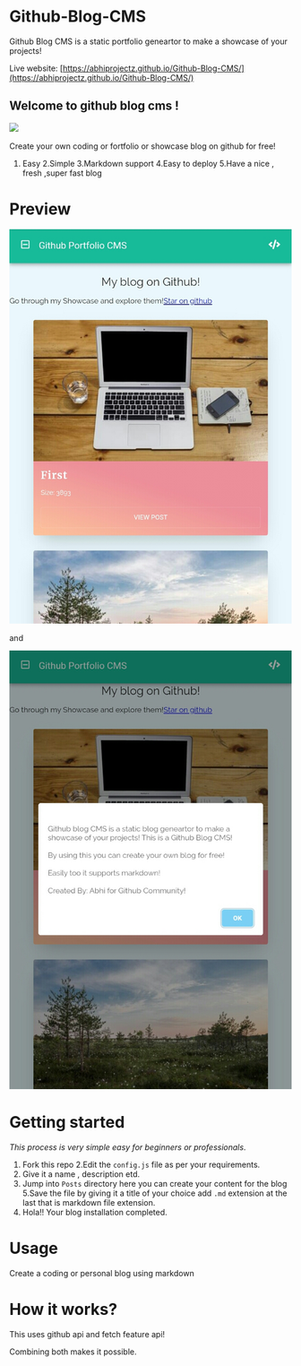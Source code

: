 # Github-Blog-CMS
Github Blog CMS is a static portfolio geneartor to make a showcase of your projects!

Live website: [https://abhiprojectz.github.io/Github-Blog-CMS/](https://abhiprojectz.github.io/Github-Blog-CMS/)


## Welcome to github blog cms !

![](https://i.ya-webdesign.com/images/welcome-gif-png-15.gif)

Create your own coding or fortfolio or showcase blog on github for free!

1. Easy 
2.Simple
3.Markdown support
4.Easy to deploy
5.Have a nice , fresh ,super fast blog 

# Preview 

![](https://raw.githubusercontent.com/abhiprojectz/Github-Blog-CMS/master/Screenshot_2020-05-12_201008-1.jpg)


and

![](https://raw.githubusercontent.com/abhiprojectz/Github-Blog-CMS/master/Screenshot_2020-05-12_201039-1.jpg)

# Getting started

*This process is very simple easy for beginners or professionals*.

1. Fork this repo 
2.Edit the ``` config.js ``` file as per your requirements.
3. Give it a name , description etd.
4. Jump into ``` Posts ``` directory here you can create your content for the blog 
5.Save the file by giving it a title of your choice add ``` .md ``` extension at the last that is markdown file extension.
6. Hola!! Your blog installation completed.

# Usage 

Create a coding or personal blog using markdown 

# How it works?

This uses github api and fetch feature api!

Combining both makes it possible.

